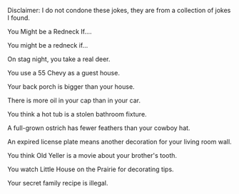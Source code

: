 Disclaimer: I do not condone these jokes, they are from a collection of jokes I found.

You Might be a Redneck If....

You might be a redneck if...

On stag night, you take a real deer.

You use a 55 Chevy as a guest house.

Your back porch is bigger than your house.

There is more oil in your cap than in your car.

You think a hot tub is a stolen bathroom fixture.

A full-grown ostrich has fewer feathers than your cowboy hat.

An expired license plate means another decoration for your living room wall.

You think Old Yeller is a movie about your brother's tooth.

You watch Little House on the Prairie for decorating tips.

Your secret family recipe is illegal.


